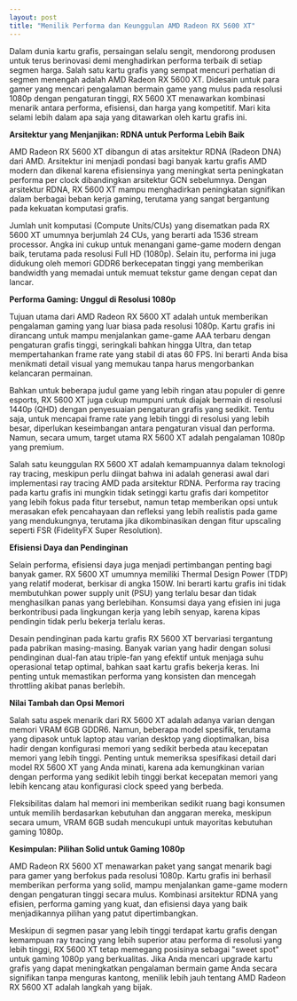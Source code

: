 ```yaml
---
layout: post
title: "Menilik Performa dan Keunggulan AMD Radeon RX 5600 XT"
---
```


Dalam dunia kartu grafis, persaingan selalu sengit, mendorong produsen untuk terus berinovasi demi menghadirkan performa terbaik di setiap segmen harga. Salah satu kartu grafis yang sempat mencuri perhatian di segmen menengah adalah AMD Radeon RX 5600 XT. Didesain untuk para gamer yang mencari pengalaman bermain game yang mulus pada resolusi 1080p dengan pengaturan tinggi, RX 5600 XT menawarkan kombinasi menarik antara performa, efisiensi, dan harga yang kompetitif. Mari kita selami lebih dalam apa saja yang ditawarkan oleh kartu grafis ini.

**Arsitektur yang Menjanjikan: RDNA untuk Performa Lebih Baik**

AMD Radeon RX 5600 XT dibangun di atas arsitektur RDNA (Radeon DNA) dari AMD. Arsitektur ini menjadi pondasi bagi banyak kartu grafis AMD modern dan dikenal karena efisiensinya yang meningkat serta peningkatan performa per clock dibandingkan arsitektur GCN sebelumnya. Dengan arsitektur RDNA, RX 5600 XT mampu menghadirkan peningkatan signifikan dalam berbagai beban kerja gaming, terutama yang sangat bergantung pada kekuatan komputasi grafis.

Jumlah unit komputasi (Compute Units/CUs) yang disematkan pada RX 5600 XT umumnya berjumlah 24 CUs, yang berarti ada 1536 stream processor. Angka ini cukup untuk menangani game-game modern dengan baik, terutama pada resolusi Full HD (1080p). Selain itu, performa ini juga didukung oleh memori GDDR6 berkecepatan tinggi yang memberikan bandwidth yang memadai untuk memuat tekstur game dengan cepat dan lancar.

**Performa Gaming: Unggul di Resolusi 1080p**

Tujuan utama dari AMD Radeon RX 5600 XT adalah untuk memberikan pengalaman gaming yang luar biasa pada resolusi 1080p. Kartu grafis ini dirancang untuk mampu menjalankan game-game AAA terbaru dengan pengaturan grafis tinggi, seringkali bahkan hingga Ultra, dan tetap mempertahankan frame rate yang stabil di atas 60 FPS. Ini berarti Anda bisa menikmati detail visual yang memukau tanpa harus mengorbankan kelancaran permainan.

Bahkan untuk beberapa judul game yang lebih ringan atau populer di genre esports, RX 5600 XT juga cukup mumpuni untuk diajak bermain di resolusi 1440p (QHD) dengan penyesuaian pengaturan grafis yang sedikit. Tentu saja, untuk mencapai frame rate yang lebih tinggi di resolusi yang lebih besar, diperlukan keseimbangan antara pengaturan visual dan performa. Namun, secara umum, target utama RX 5600 XT adalah pengalaman 1080p yang premium.

Salah satu keunggulan RX 5600 XT adalah kemampuannya dalam teknologi ray tracing, meskipun perlu diingat bahwa ini adalah generasi awal dari implementasi ray tracing AMD pada arsitektur RDNA. Performa ray tracing pada kartu grafis ini mungkin tidak setinggi kartu grafis dari kompetitor yang lebih fokus pada fitur tersebut, namun tetap memberikan opsi untuk merasakan efek pencahayaan dan refleksi yang lebih realistis pada game yang mendukungnya, terutama jika dikombinasikan dengan fitur upscaling seperti FSR (FidelityFX Super Resolution).

**Efisiensi Daya dan Pendinginan**

Selain performa, efisiensi daya juga menjadi pertimbangan penting bagi banyak gamer. RX 5600 XT umumnya memiliki Thermal Design Power (TDP) yang relatif moderat, berkisar di angka 150W. Ini berarti kartu grafis ini tidak membutuhkan power supply unit (PSU) yang terlalu besar dan tidak menghasilkan panas yang berlebihan. Konsumsi daya yang efisien ini juga berkontribusi pada lingkungan kerja yang lebih senyap, karena kipas pendingin tidak perlu bekerja terlalu keras.

Desain pendinginan pada kartu grafis RX 5600 XT bervariasi tergantung pada pabrikan masing-masing. Banyak varian yang hadir dengan solusi pendinginan dual-fan atau triple-fan yang efektif untuk menjaga suhu operasional tetap optimal, bahkan saat kartu grafis bekerja keras. Ini penting untuk memastikan performa yang konsisten dan mencegah throttling akibat panas berlebih.

**Nilai Tambah dan Opsi Memori**

Salah satu aspek menarik dari RX 5600 XT adalah adanya varian dengan memori VRAM 6GB GDDR6. Namun, beberapa model spesifik, terutama yang dipasok untuk laptop atau varian desktop yang dioptimalkan, bisa hadir dengan konfigurasi memori yang sedikit berbeda atau kecepatan memori yang lebih tinggi. Penting untuk memeriksa spesifikasi detail dari model RX 5600 XT yang Anda minati, karena ada kemungkinan varian dengan performa yang sedikit lebih tinggi berkat kecepatan memori yang lebih kencang atau konfigurasi clock speed yang berbeda.

Fleksibilitas dalam hal memori ini memberikan sedikit ruang bagi konsumen untuk memilih berdasarkan kebutuhan dan anggaran mereka, meskipun secara umum, VRAM 6GB sudah mencukupi untuk mayoritas kebutuhan gaming 1080p.

**Kesimpulan: Pilihan Solid untuk Gaming 1080p**

AMD Radeon RX 5600 XT menawarkan paket yang sangat menarik bagi para gamer yang berfokus pada resolusi 1080p. Kartu grafis ini berhasil memberikan performa yang solid, mampu menjalankan game-game modern dengan pengaturan tinggi secara mulus. Kombinasi arsitektur RDNA yang efisien, performa gaming yang kuat, dan efisiensi daya yang baik menjadikannya pilihan yang patut dipertimbangkan.

Meskipun di segmen pasar yang lebih tinggi terdapat kartu grafis dengan kemampuan ray tracing yang lebih superior atau performa di resolusi yang lebih tinggi, RX 5600 XT tetap memegang posisinya sebagai "sweet spot" untuk gaming 1080p yang berkualitas. Jika Anda mencari upgrade kartu grafis yang dapat meningkatkan pengalaman bermain game Anda secara signifikan tanpa menguras kantong, menilik lebih jauh tentang AMD Radeon RX 5600 XT adalah langkah yang bijak.
